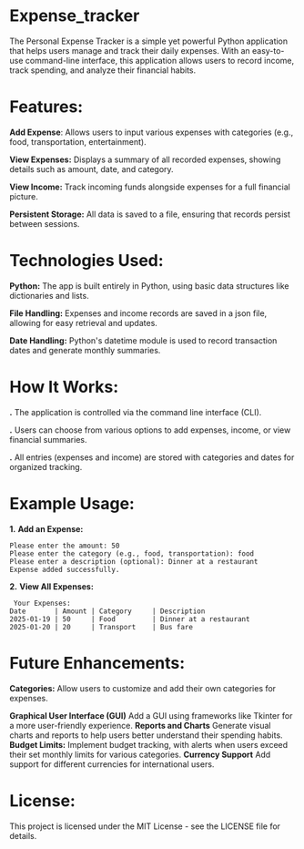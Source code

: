 # Expense_tracker
The Personal Expense Tracker is a simple yet powerful Python application that helps users manage and track their daily expenses. With an easy-to-use command-line interface, this application allows users to record income, track spending, and analyze their financial habits.

# Features:

**Add Expense**: 
Allows users to input various expenses with categories (e.g., food, transportation, entertainment).

**View Expenses:**
Displays a summary of all recorded expenses, showing details such as amount, date, and category.

**View Income:** 
Track incoming funds alongside expenses for a full financial picture.

**Persistent Storage:** 
All data is saved to a file, ensuring that records persist between sessions.

# Technologies Used:

**Python:**
The app is built entirely in Python, using basic data structures like dictionaries and lists.

**File Handling:** 
Expenses and income records are saved in a json file, allowing for easy retrieval and updates.

**Date Handling:**
Python's datetime module is used to record transaction dates and generate monthly summaries.

# How It Works:

**.** The application is controlled via the command line interface (CLI).

**.** Users can choose from various options to add expenses, income, or view financial summaries.

**.** All entries (expenses and income) are stored with categories and dates for organized tracking.

# Example Usage:

**1.**  **Add an Expense:**

    Please enter the amount: 50
    Please enter the category (e.g., food, transportation): food
    Please enter a description (optional): Dinner at a restaurant
    Expense added successfully.


**2.**  **View All Expenses:**

     Your Expenses:
    Date       | Amount | Category     | Description
    2025-01-19 | 50     | Food         | Dinner at a restaurant
    2025-01-20 | 20     | Transport    | Bus fare

# Future Enhancements:

**Categories:**
Allow users to customize and add their own categories for expenses.

**Graphical User Interface (GUI)**
Add a GUI using frameworks like Tkinter for a more user-friendly experience.
**Reports and Charts**
Generate visual charts and reports to help users better understand their spending habits.
**Budget Limits:**
Implement budget tracking, with alerts when users exceed their set monthly limits for various categories.
**Currency Support**
Add support for different currencies for international users.

# License:
This project is licensed under the MIT License - see the LICENSE file for details.
